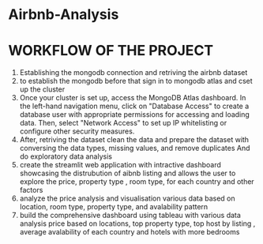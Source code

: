 # Airbnb-Analysis

# WORKFLOW OF THE PROJECT

1. Establishing the mongodb connection and retriving the airbnb dataset
2. to establish the mongodb before that sign in to mongodb atlas and cset up the cluster
3. Once your cluster is set up, access the MongoDB Atlas dashboard. In the left-hand navigation menu, click on "Database Access" to create a database user with appropriate permissions for accessing and loading data. Then, select "Network Access" to set up IP whitelisting or configure other security measures.
4. After, retriving the dataset clean the data and prepare the dataset with conversing the data types, missing values, and remove duplicates And do exploratory data analysis
5. create the streamlit web application with intractive dashboard showcasing the distrubution of aibnb listing and allows the user to explore the price, property type , room type, for each country and other factors
6. analyze the price analysis and visualisation various data based on location, room type, property type, and avalability pattern
7. build the comprehensive dashboard using tableau with various data analysis price based on locations, top property type, top  host by listing , average avalability of each country and  hotels with more bedrooms
